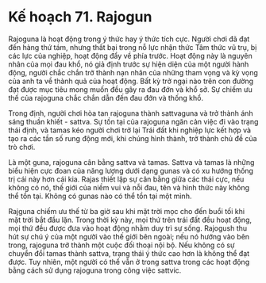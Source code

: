 # Kế hoạch 71. Rajogun

Rajoguna là hoạt động trong ý thức hay ý thức tích cực. Người chơi đã đạt đến hàng thứ tám, nhưng thất bại trong nỗ lực nhận thức Tâm thức vũ trụ, bị các lực của nghiệp, hoạt động đẩy về phía trước. Hoạt động này là nguyên nhân của mọi đau khổ, nó giả định trước sự hiện diện của một người hành động, người chắc chắn trở thành nạn nhân của những tham vọng và kỳ vọng của anh ta về thành quả của hoạt động. Bất kỳ trở ngại nào trên con đường đạt được mục tiêu mong muốn đều gây ra đau đớn và khổ sở. Sự chiếm ưu thế của rajoguna chắc chắn dẫn đến đau đớn và thống khổ.

Trong định, người chơi hòa tan rajoguna thành sattvaguna và trở thành ánh sáng thuần khiết - sattva. Sự tồn tại của rajoguna ngăn cản việc đi vào trạng thái định, và tamas kéo người chơi trở lại Trái đất khi nghiệp lực kết hợp và tạo ra các tần số rung động mới, khi chúng hình thành, trở thành chủ đề của trò chơi.

Là một guna, rajoguna cân bằng sattva và tamas. Sattva và tamas là những biểu hiện cực đoan của năng lượng dưới dạng gunas và có xu hướng thống trị cái này hơn cái kia. Rajas thiết lập sự cân bằng giữa các thái cực, nếu không có nó, thế giới của niềm vui và nỗi đau, tên và hình thức này không thể tồn tại. Không có gunas nào có thể tồn tại một mình.

Rajguna chiếm ưu thế từ ba giờ sau khi mặt trời mọc cho đến buổi tối khi mặt trời bắt đầu lặn. Trong thời kỳ này, mọi thứ trên trái đất đều hoạt động, mọi thứ đều được đưa vào hoạt động nhằm duy trì sự sống. Rajogush thu hút sự chú ý của một người vào thế giới bên ngoài; nếu nó hướng vào bên trong, rajoguna trở thành một cuộc đối thoại nội bộ. Nếu không có sự chuyển đổi tamas thành sattva, trạng thái ý thức cao hơn là không thể đạt được. Tuy nhiên, một người có thể vẫn ở trong sattva trong các hoạt động bằng cách sử dụng rajoguna trong công việc sattvic.
